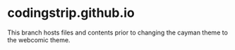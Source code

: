 # codingstrip.github.io

This branch hosts files and contents prior to changing the cayman theme to the webcomic theme.

